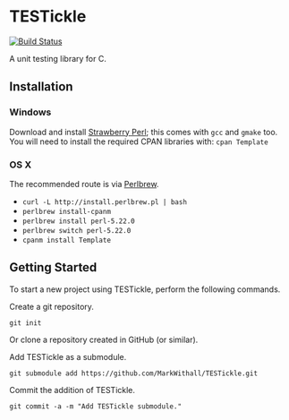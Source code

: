 TESTickle
=========

[![Build Status](https://travis-ci.org/MarkWithall/TESTickle.svg?branch=master)](https://travis-ci.org/MarkWithall/TESTickle)

A unit testing library for C.

Installation
------------

### Windows

Download and install [Strawberry Perl](http://strawberryperl.com); this comes with `gcc` and `gmake` too. You will need to install the required CPAN libraries with: `cpan Template`

### OS X

The recommended route is via [Perlbrew](http://perlbrew.pl).

-   `curl -L http://install.perlbrew.pl | bash`
-   `perlbrew install-cpanm`
-   `perlbrew install perl-5.22.0`
-   `perlbrew switch perl-5.22.0`
-   `cpanm install Template`

Getting Started
---------------

To start a new project using TESTickle, perform the following commands.

Create a git repository.

```
git init
```

Or clone a repository created in GitHub (or similar).

Add TESTickle as a submodule.

```
git submodule add https://github.com/MarkWithall/TESTickle.git
```

Commit the addition of TESTickle.

```
git commit -a -m "Add TESTickle submodule."
```
